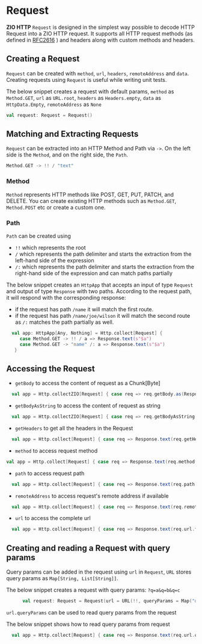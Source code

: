 # Request
 
**ZIO HTTP** `Request` is designed in the simplest way possible to decode HTTP Request into a ZIO HTTP request.
 It supports all HTTP request methods (as defined in [RFC2616](https://datatracker.ietf.org/doc/html/rfc2616) ) and headers along with custom methods and headers.
 
## Creating a Request

`Request` can be created with `method`, `url`, `headers`, `remoteAddress` and `data`. 
Creating requests using `Request` is useful while writing unit tests.

The below snippet creates a request with default params, `method` as `Method.GET`, `url` as `URL.root`, `headers` as `Headers.empty`, `data` as `HttpData.Empty`, `remoteAddress` as `None`
```scala
val request: Request = Request()
```

## Matching and Extracting Requests

`Request` can be extracted into an HTTP Method and Path via `->`. On the left side is the `Method`, and on the right side, the `Path`.

```scala
Method.GET -> !! / "text"
```
### Method
 `Method` represents HTTP methods like POST, GET, PUT, PATCH, and DELETE.
You can create existing HTTP methods such as `Method.GET`, `Method.POST` etc or create a custom one.
 

### Path
 `Path` can be created using
  - `!!` which represents the root
  - `/` which represents the path delimiter and starts the extraction from the left-hand side of the expression
  - `/:` which represents the path delimiter and starts the extraction from the right-hand side of the expression and can match paths partially 

The below snippet creates an `HttpApp` that accepts an input of type `Request` and output of type `Response` with two paths.
According to the request path, it will respond with the corresponding response:
- if the request has path `/name` it will match the first route.
- if the request has path `/name/joe/wilson` it will match the second route as `/:` matches the path partially as well.  

```scala
  val app: HttpApp[Any, Nothing] = Http.collect[Request] {
     case Method.GET -> !! / a => Response.text(s"$a")
     case Method.GET -> "name" /: a => Response.text(s"$a")
   }
```

## Accessing the Request

- `getBody` to access the content of request as a Chunk[Byte]
```scala
  val app = Http.collectZIO[Request] { case req => req.getBody.as(Response.ok) }
``` 
- `getBodyAsString` to access the content of request as string
```scala
  val app = Http.collectZIO[Request] { case req => req.getBodyAsString.as(Response.ok) }
``` 
- `getHeaders` to get all the headers in the Request
```scala
  val app = Http.collect[Request] { case req => Response.text(req.getHeaders.toList.mkString("")) }
```
- `method` to access request method
```scala
val app = Http.collect[Request] { case req => Response.text(req.method.toString())}
```
- `path` to access request path
```scala
  val app = Http.collect[Request] { case req => Response.text(req.path.toString())}
```
- `remoteAddress` to access request's remote address if available
```scala
  val app = Http.collect[Request] { case req => Response.text(req.remoteAddress.toString())}
```
- `url` to access the complete url
```scala
  val app = Http.collect[Request] { case req => Response.text(req.url.toString())}
```

## Creating and reading a Request with query params

Query params can be added in the request using `url` in `Request`, `URL` stores query params as `Map[String, List[String]]`.

The below snippet creates a request with query params: `?q=a&q=b&q=c` 
```scala
      val request: Request = Request(url = URL(!!, queryParams = Map("q" -> List("a","b","c"))))
```

`url.queryParams` can be used to read query params from the request

The below snippet shows how to read query params from request
```scala
  val app = Http.collect[Request] { case req => Response.text(req.url.queryParams.mkString(""))}
```
